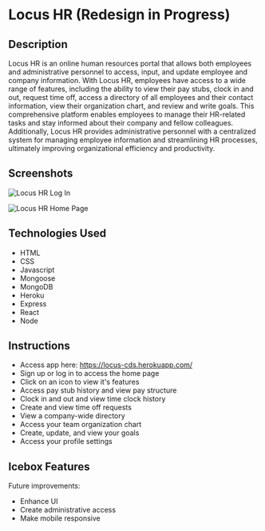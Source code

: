 # Locus HR (Redesign in Progress)

## Description
Locus HR is an online human resources portal that allows both employees and administrative personnel to access, input, and update employee and company information. With Locus HR, employees have access to a wide range of features, including the ability to view their pay stubs, clock in and out, request time off, access a directory of all employees and their contact information, view their organization chart, and review and write goals. This comprehensive platform enables employees to manage their HR-related tasks and stay informed about their company and fellow colleagues. Additionally, Locus HR provides administrative personnel with a centralized system for managing employee information and streamlining HR processes, ultimately improving organizational efficiency and productivity.

## Screenshots
![Locus HR Log In](https://i.imgur.com/V6cWYoW.png)

![Locus HR Home Page](https://i.imgur.com/1HST5A6.png)

<!-- ![Locus HR Pay Page](https://i.imgur.com/cyYJVOa.png)

![Locus HR Directory Page](https://i.imgur.com/KdOr2k5.png) -->


## Technologies Used
- HTML
- CSS
- Javascript
- Mongoose
- MongoDB
- Heroku
- Express
- React
- Node

## Instructions
- Access app here: https://locus-cds.herokuapp.com/
- Sign up or log in to access the home page
- Click on an icon to view it's features
- Access pay stub history and view pay structure
- Clock in and out and view time clock history
- Create and view time off requests
- View a company-wide directory
- Access your team organization chart
- Create, update, and view your goals
- Access your profile settings

## Icebox Features
Future improvements:
- Enhance UI
- Create administrative access
- Make mobile responsive